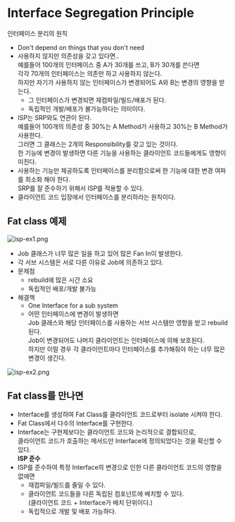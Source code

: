# Interface Segregation Principle
인터페이스 분리의 원칙
- Don't depend on things that you don't need
- 사용하지 않지만 의존성을 갖고 있다면..  
  예를들어 100개의 인터페이스 중 A가 30개를 쓰고, B가 30개를 쓴다면  
  각각 70개의 인터페이스는 의존만 하고 사용하지 않는다.  
  하지만 자기가 사용하지 않는 인터페이스가 변경되어도 A와 B는 변경의 영향을 받는다.  
    - 그 인터페이스가 변경되면 재컴파일/빌드/배포가 된다.
    - 독립적인 개발/배포가 불가능하다는 의미이다.
- ISP는 SRP와도 연관이 된다.  
  예를들어 100개의 의존성 중 30%는 A Method가 사용하고 30%는 B Method가 사용한다.  
  그러면 그 클래스는 2개의 Responsibility를 갖고 있는 것이다.  
  한 기능에 변경이 발생하면 다른 기능을 사용하는 클라이언트 코드들에게도 영향이 미친다.
- 사용하는 기능만 제공하도록 인터페이스를 분리함으로써 한 기능에 대한 변경 여파를 최소화 해야 한다.  
  SRP를 잘 준수하기 위해서 ISP를 적용할 수 있다.
- 클라이언트 코드 입장에서 인터페이스를 분리하라는 원칙이다.

## Fat class 예제

![isp-ex1.png](https://github.com/LimHanGyeol/study/blob/%2312/solid-foundation/solid-foundation/image/isp-ex1.png)

- Job 클래스가 너무 많은 일을 하고 있어 많은 Fan In이 발생한다.
- 각 서브 시스템은 서로 다른 이유로 Job에 의존하고 있다.
- 문제점
    - rebuild에 많은 시간 소요
    - 독립적인 배포/개발 불가능
- 해결책
    - One Interface for a sub system
    - 어떤 인터페이스에 변경이 발생하면  
      Job 클래스와 해당 인터페이스를 사용하는 서브 시스템만 영향을 받고 rebuild 된다.  
      Job이 변경되어도 나머지 클라이언트는 인터페이스에 의해 보호된다.  
      하지만 이럴 경우 각 클라이언트마다 인터페이스를 추가해줘야 하는 너무 많은 변경이 생긴다.

![isp-ex2.png](https://github.com/LimHanGyeol/study/blob/%2312/solid-foundation/solid-foundation/image/isp-ex2.png)

## Fat class를 만나면
- Interface를 생성하여 Fat Class를 클라이언트 코드로부터 isolate 시켜야 한다.
- Fat Class에서 다수의 Interface를 구현한다.
- Interface는 구현체보다는 클라이언트 코드와 논리적으로 결합되므로,  
  클라이언트 코드가 호출하는 메서드만 Interface에 정의되었다는 것을 확신할 수 있다.  
  **ISP 준수**
- ISP를 준수하여 특정 Interface의 변경으로 인한 다른 클라이언트 코드의 영향을 없애면
    - 재컴파일/빌드를 줄일 수 있다.
    - 클라이언트 코드들을 다른 독립된 컴포넌트에 배치할 수 있다.  
      (클라이언트 코드 + Interface가 배치 단위이다.)
    - 독립적으로 개발 및 배포 가능하다.
